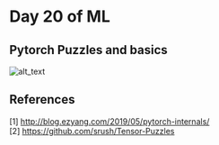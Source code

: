 # Day 20 of ML 

## Pytorch Puzzles and basics 


![alt_text](http://blog.ezyang.com/img/pytorch-internals/slide-06.png)

**References**
------------
[1]  http://blog.ezyang.com/2019/05/pytorch-internals/  
[2]  https://github.com/srush/Tensor-Puzzles

